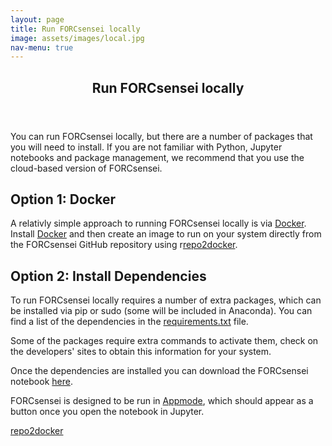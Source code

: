 ```yaml
---
layout: page
title: Run FORCsensei locally
image: assets/images/local.jpg
nav-menu: true
---
```


<!-- Main -->
<div id="main" class="alt">

<!-- One -->
<section id="one">
	<div class="inner">
		<header class="major">
			<h1>Run FORCsensei locally</h1>
		</header>

<!-- Content -->
<p> You can run FORCsensei locally, but there are a number of packages that you will need to install. If you are not familiar with Python, Jupyter notebooks and package management, we recommend that you use the cloud-based version of FORCsensei.</p>

<h2>Option 1: Docker</h2>
<p>A relativly simple approach to running FORCsensei locally is via <a href="https://www.docker.com/" target="_blank">Docker</a>. Install <a href="https://www.docker.com/" target="_blank">Docker</a> and then create an image to run on your system directly from the FORCsensei GitHub repository using r<a href="https://github.com/jupyter/repo2docker" target="_blank">repo2docker</a>.</p> 

<h2>Option 2: Install Dependencies</h2>
<p>To run FORCsensei locally requires a number of extra packages, which can be installed via pip or sudo (some will be included in Anaconda). You can find a list of the dependencies in the <a href="https://github.com/FORCaist/turbosensei/blob/master/requirements.txt" target="_blank">requirements.txt</a> file.</p>

<p>Some of the packages require extra commands to activate them, check on the developers' sites to obtain this information for your system. </p>

<p>Once the dependencies are installed you can download the FORCsensei notebook <a href="https://github.com/FORCaist/turbosensei/blob/master/TURBOsensei.ipynb" target="_blank">here</a>.</p> 

<p> FORCsensei is designed to be run in <a href="https://github.com/oschuett/appmode" target="_blank">Appmode</a>, which should appear as a button once you open the notebook in Jupyter.</p>

<a href="https://github.com/jupyter/repo2docker" target="_blank">repo2docker</a>
